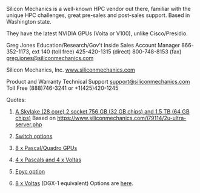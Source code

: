 Silicon Mechanics is a well-known HPC vendor out there, familiar with the unique HPC challenges, great pre-sales and post-sales support. Based in Washington state.

They have the latest NVIDIA GPUs (Volta or V100), unlike Cisco/Presidio.

Greg Jones
       Education/Research/Gov't Inside Sales Account Manager
           866-352-1173, ext 140 (toll free)
           425-420-1315 (direct)
           800-748-8153 (fax)
           greg.jones@siliconmechanics.com

Silicon Mechanics, Inc.
www.siliconmechanics.com


Product and Warranty Technical Support
support@siliconmechanics.com  
Toll Free (888)746-3241   or  +1(425)420-1245

Quotes:

1) [A Skylake (28 core) 2 socket 756 GB (32 GB chips) and 1.5 TB (64 GB chips)](https://github.com/Pomona-ITS/hpc/blob/master/design/vendors/Silicon%20Mechanics/Silicon_Mechanics_Quote_343594.pdf)
    Based on https://www.siliconmechanics.com/i79114/2u-ultra-server.php

2) [Switch options](https://github.com/Pomona-ITS/hpc/blob/master/design/vendors/Silicon%20Mechanics/Silicon_Mechanics_Quote_343597.pdf)

3) [8 x Pascal/Quadro GPUs](https://github.com/Pomona-ITS/hpc/blob/master/design/vendors/Silicon%20Mechanics/Silicon_Mechanics_Quote_343600.pdf)

4) [4 x Pascals and 4 x Voltas](https://github.com/Pomona-ITS/hpc/blob/master/design/vendors/Silicon%20Mechanics/Silicon_Mechanics_Quote_343603.pdf)

5) [Epyc option](https://github.com/Pomona-ITS/hpc/blob/master/design/vendors/Silicon%20Mechanics/Silicon_Mechanics_Quote_343606.pdf)

6) [8 x Voltas](https://github.com/Pomona-ITS/hpc/blob/master/design/vendors/Silicon%20Mechanics/Silicon_Mechanics_Quote_345436.pdf) (DGX-1 equivalent)
Options are [here](https://www.siliconmechanics.com/i77428/nvlink-4u-gpu-server.php).
